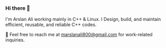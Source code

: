 ### Hi there 👋

I'm Arslan Ali working mainly in C++ & Linux. I Design, build, and maintain efficient, reusable, and reliable C++ codes.

💬 Feel free to reach me at marslanali800@gmail.com for work-related inquiries.

<!--
**Marslanali/marslanali** is a ✨ _special_ ✨ repository because its `README.md` (this file) appears on your GitHub profile.

Here are some ideas to get you started:

- 🔭 I’m currently working on C++ ...
- 🌱 I’m currently learning ...
- 👯 I’m looking to collaborate on ...
- 🤔 I’m looking for help with ...

- 📫 How to reach me: ...
- 😄 Pronouns: ...
- ⚡ Fun fact: ...
-->
